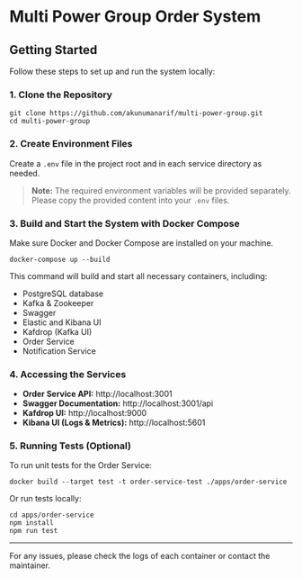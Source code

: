 # Multi Power Group Order System

## Getting Started

Follow these steps to set up and run the system locally:

### 1. Clone the Repository

```
git clone https://github.com/akunumanarif/multi-power-group.git
cd multi-power-group
```

### 2. Create Environment Files

Create a `.env` file in the project root and in each service directory as needed.

> **Note:** The required environment variables will be provided separately. Please copy the provided content into your `.env` files.

### 3. Build and Start the System with Docker Compose

Make sure Docker and Docker Compose are installed on your machine.

```
docker-compose up --build
```

This command will build and start all necessary containers, including:
- PostgreSQL database
- Kafka & Zookeeper
- Swagger
- Elastic and Kibana UI
- Kafdrop (Kafka UI)
- Order Service
- Notification Service

### 4. Accessing the Services

- **Order Service API:** http://localhost:3001
- **Swagger Documentation:** http://localhost:3001/api
- **Kafdrop UI:** http://localhost:9000
- **Kibana UI (Logs & Metrics):** http://localhost:5601

### 5. Running Tests (Optional)

To run unit tests for the Order Service:

```
docker build --target test -t order-service-test ./apps/order-service
```

Or run tests locally:

```
cd apps/order-service
npm install
npm run test
```

---

For any issues, please check the logs of each container or contact the maintainer.